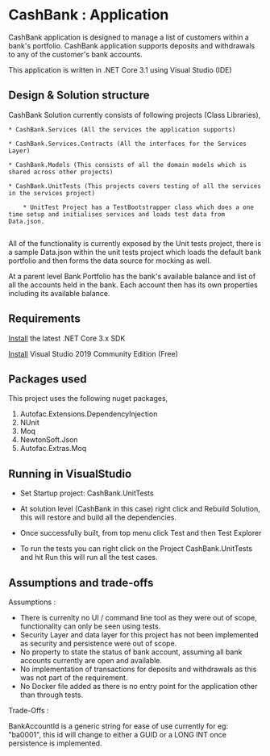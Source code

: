 # CashBank :  Application

CashBank application is designed to manage a list of customers within a bank's portfolio. CashBank application supports deposits and withdrawals to any of the customer's bank accounts.


This application is written in .NET Core 3.1 using Visual Studio (IDE)

## Design & Solution structure

CashBank Solution currently consists of following projects (Class Libraries),


```
* CashBank.Services (All the services the application supports)

* CashBank.Services.Contracts (All the interfaces for the Services Layer)

* CashBank.Models (This consists of all the domain models which is shared across other projects)

* CashBank.UnitTests (This projects covers testing of all the services in the services project)
   
    * UnitTest Project has a TestBootstrapper class which does a one time setup and initialises services and loads test data from Data.json. 
    
```
All of the functionality is currently exposed by the Unit tests project, there is a sample Data.json within the unit tests project which loads the default bank portfolio and then forms the data source for mocking as well.

At a parent level Bank Portfolio has the bank's available balance and list of all the accounts held in the bank. Each account then has its own properties including its available balance.



## Requirements

[Install](https://dotnet.microsoft.com/download#/current) the latest .NET Core 3.x SDK

[Install](https://visualstudio.microsoft.com/vs/community/) Visual Studio 2019 Community Edition (Free)


## Packages used

This project uses the following nuget packages,

1. Autofac.Extensions.DependencyInjection
2. NUnit
3. Moq
4. NewtonSoft.Json
5. Autofac.Extras.Moq

## Running in VisualStudio

* Set Startup project: CashBank.UnitTests

* At solution level (CashBank in this case) right click and Rebuild Solution, this will restore and build all the dependencies.

* Once successfully built, from top menu click Test and then Test Explorer

* To run the tests you can right click on the Project CashBank.UnitTests and hit Run this will run all the test cases.



## Assumptions and trade-offs

Assumptions : 

* There is currenlty no UI / command line tool as they were out of scope, functionality can only be seen using tests.
* Security Layer and data layer for this project has not been implemented as security and persistence were out of scope.
* No property to state the status of bank account, assuming all bank accounts currently are open and available.
* No implementation of transactions for deposits and withdrawals as this was not part of the requirement.
* No Docker file added as there is no entry point for the application other than through tests.


Trade-Offs : 

BankAccountId is a generic string for ease of use currently for eg: "ba0001", this id will change to either a GUID or a LONG INT once persistence is implemented.
